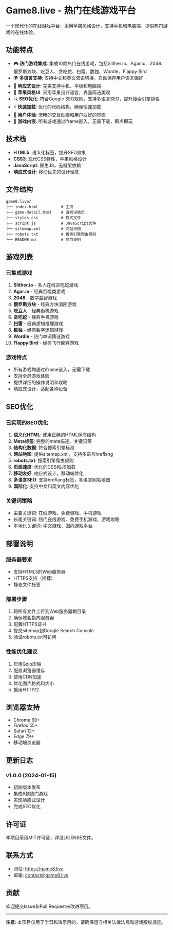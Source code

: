 # Game8.live - 热门在线游戏平台

一个现代化的在线游戏平台，采用苹果风格设计，支持手机和电脑端，提供热门游戏的在线体验。

## 功能特点

- 🎮 **热门游戏集成**: 集成10款热门在线游戏，包括Slither.io、Agar.io、2048、俄罗斯方块、吃豆人、贪吃蛇、扫雷、数独、Wordle、Flappy Bird
- 🌍 **多语言支持**: 支持中文和英文双语切换，自动保存用户语言偏好
- 📱 **响应式设计**: 完美支持手机、平板和电脑端
- 🍎 **苹果风格UI**: 采用苹果设计语言，界面简洁美观
- 🔍 **SEO优化**: 符合Google SEO规则，支持多语言SEO，提升搜索引擎排名
- ⚡ **快速加载**: 优化的代码结构，确保快速加载
- 🎯 **用户体验**: 流畅的交互动画和用户友好的界面
- 🎲 **游戏内嵌**: 所有游戏通过iframe嵌入，无需下载，即点即玩

## 技术栈

- **HTML5**: 语义化标签，提升SEO效果
- **CSS3**: 现代CSS特性，苹果风格设计
- **JavaScript**: 原生JS，无框架依赖
- **响应式设计**: 移动优先的设计理念

## 文件结构

```
game8.live/
├── index.html          # 主页
├── game-detail.html    # 游戏详情页
├── styles.css          # 样式文件
├── script.js           # JavaScript文件
├── sitemap.xml         # 网站地图
├── robots.txt          # 搜索引擎爬虫规则
└── README.md           # 项目说明
```

## 游戏列表

### 已集成游戏

1. **Slither.io** - 多人在线贪吃蛇游戏
2. **Agar.io** - 经典吞噬类游戏
3. **2048** - 数字益智游戏
4. **俄罗斯方块** - 经典方块消除游戏
5. **吃豆人** - 经典街机游戏
6. **贪吃蛇** - 经典手机游戏
7. **扫雷** - 经典逻辑推理游戏
8. **数独** - 经典数字逻辑游戏
9. **Wordle** - 热门单词猜谜游戏
10. **Flappy Bird** - 经典飞行躲避游戏

### 游戏特点

- 所有游戏均通过iframe嵌入，无需下载
- 支持全屏游戏体验
- 提供详细的操作说明和攻略
- 响应式设计，适配各种设备

## SEO优化

### 已实现的SEO优化

1. **语义化HTML**: 使用正确的HTML标签结构
2. **Meta标签**: 完整的meta描述、关键词等
3. **结构化数据**: 符合搜索引擎标准
4. **网站地图**: 提供sitemap.xml，支持多语言hreflang
5. **robots.txt**: 搜索引擎爬虫规则
6. **页面速度**: 优化的CSS和JS加载
7. **移动友好**: 响应式设计，移动端优化
8. **多语言SEO**: 支持hreflang标签，多语言网站地图
9. **国际化**: 支持中文和英文内容优化

### 关键词策略

- 主要关键词: 在线游戏、免费游戏、手机游戏
- 长尾关键词: 热门在线游戏、免费手机游戏、游戏攻略
- 本地化关键词: 中文游戏、国内游戏平台

## 部署说明

### 服务器要求

- 支持HTML5的Web服务器
- HTTPS支持（推荐）
- 静态文件托管

### 部署步骤

1. 将所有文件上传到Web服务器根目录
2. 确保域名指向服务器
3. 配置HTTPS证书
4. 提交sitemap到Google Search Console
5. 验证robots.txt可访问

### 性能优化建议

1. 启用Gzip压缩
2. 配置浏览器缓存
3. 使用CDN加速
4. 优化图片格式和大小
5. 启用HTTP/2

## 浏览器支持

- Chrome 60+
- Firefox 55+
- Safari 12+
- Edge 79+
- 移动端浏览器

## 更新日志

### v1.0.0 (2024-01-15)
- 初始版本发布
- 集成6款热门游戏
- 实现响应式设计
- 完成SEO优化

## 许可证

本项目采用MIT许可证，详见LICENSE文件。

## 联系方式

- 网站: https://game8.live
- 邮箱: contact@game8.live

## 贡献

欢迎提交Issue和Pull Request来改进项目。

---

**注意**: 本项目仅用于学习和演示目的，请确保遵守相关法律法规和游戏版权规定。
